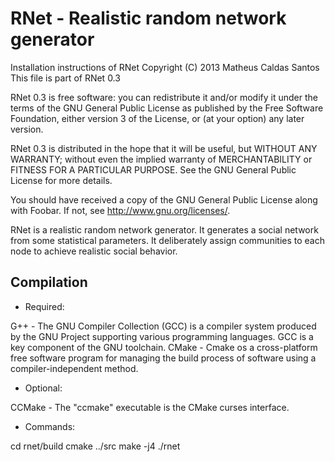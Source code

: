 RNet - Realistic random network generator
=========================================

Installation instructions of RNet
Copyright (C) 2013 Matheus Caldas Santos
This file is part of RNet 0.3

RNet 0.3 is free software: you can redistribute it and/or modify
it under the terms of the GNU General Public License as published by
the Free Software Foundation, either version 3 of the License, or
(at your option) any later version.

RNet 0.3 is distributed in the hope that it will be useful,
but WITHOUT ANY WARRANTY; without even the implied warranty of
MERCHANTABILITY or FITNESS FOR A PARTICULAR PURPOSE.  See the
GNU General Public License for more details.

You should have received a copy of the GNU General Public License
along with Foobar.  If not, see <http://www.gnu.org/licenses/>.



RNet is a realistic random network generator. It generates a social network from
some statistical parameters. It deliberately assign communities to each node to 
achieve realistic social behavior.


Compilation
-----------

- Required:

G++ 	- The GNU Compiler Collection (GCC) is a compiler system produced by the
	GNU Project supporting various programming languages. GCC is a key
	component of the GNU toolchain.
CMake 	- Cmake os a cross-platform free software program for managing the build
        process of software using a compiler-independent method.

- Optional:

CCMake	- The "ccmake" executable is the CMake curses interface.


- Commands:

 cd rnet/build
 cmake ../src
 make -j4
 ./rnet
